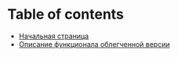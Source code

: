 # Table of contents

* [Начальная страница](README.md)
* [Описание функционала облегченной версии](docs/opisanie-funkcionala-oblegchennoi-versii.md)

